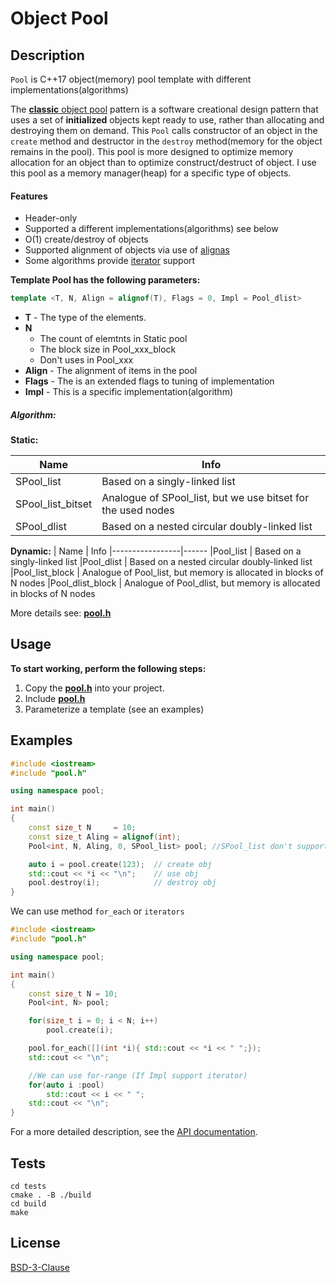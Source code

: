 # Object Pool


## Description

`Pool` is C++17 object(memory) pool template with different implementations(algorithms)

The [**classic** object pool](https://en.wikipedia.org/wiki/Object_pool_pattern) pattern is a software creational design pattern that uses a set of **initialized** objects kept ready to use, rather than allocating and destroying them on demand.
This `Pool` calls constructor of an object in the `create` method and destructor in the `destroy` method(memory for the object remains in the pool).
This pool is more designed to optimize memory allocation for an object than to optimize construct/destruct of object.
I use this pool as a memory manager(heap) for a specific type of objects.



#### Features

 - Header-only
 - Supported a different implementations(algorithms) see below
 - O(1) create/destroy of objects
 - Supported alignment of objects via use of [alignas](https://en.cppreference.com/w/cpp/language/alignas)
 - Some algorithms provide [iterator](https://devdocs.io/cpp/iterator) support



**Template Pool has the following parameters:**
```C++
template <T, N, Align = alignof(T), Flags = 0, Impl = Pool_dlist>
```

 *  **T** - The type of the elements.
 *  **N**
    - The count of elemtnts in Static pool
    - The block size in Pool_xxx_block
    - Don't uses in Pool_xxx
 *  **Align** - The alignment of items in the pool
 *  **Flags** - The is an extended flags to tuning of implementation
 *  **Impl**  - This is a specific implementation(algorithm)

##### Algorithm:

**Static:**

| Name             | Info
|------------------|------
|SPool_list        | Based on a singly-linked list
|SPool_list_bitset | Analogue of SPool_list, but we use bitset for the used nodes
|SPool_dlist       | Based on a nested circular doubly-linked list


**Dynamic:**
| Name            | Info
|-----------------|------
|Pool_list        | Based on a singly-linked list
|Pool_dlist       | Based on a nested circular doubly-linked list
|Pool_list_block  | Analogue of Pool_list, but memory is allocated in blocks of N nodes
|Pool_dlist_block | Analogue of Pool_dlist, but memory is allocated in blocks of N nodes


More details see: **[pool.h](./src/pool.h)**


## Usage

**To start working, perform the following steps:**

1. Copy the **[pool.h](./src/pool.h)** into your project.
2. Include **[pool.h](./src/pool.h)**
3. Parameterize a template (see an examples)


## Examples


```C++
#include <iostream>
#include "pool.h"

using namespace pool;

int main()
{
    const size_t N     = 10;
    const size_t Aling = alignof(int);
    Pool<int, N, Aling, 0, SPool_list> pool; //SPool_list don't support iterator

    auto i = pool.create(123);  // create obj
    std::cout << *i << "\n";    // use obj
    pool.destroy(i);            // destroy obj
}
```

We can use method `for_each` or `iterators`

```C++
#include <iostream>
#include "pool.h"

using namespace pool;

int main()
{
    const size_t N = 10;
    Pool<int, N> pool;

    for(size_t i = 0; i < N; i++)
        pool.create(i);

    pool.for_each([](int *i){ std::cout << *i << " ";});
    std::cout << "\n";

    //We can use for-range (If Impl support iterator)
    for(auto i :pool)
        std::cout << i << " ";
    std::cout << "\n";
}
```

For a more detailed description, see the [API documentation](doc/API.md).


## Tests

```
cd tests
cmake . -B ./build
cd build
make
```


## License

[BSD-3-Clause](./LICENSE)
